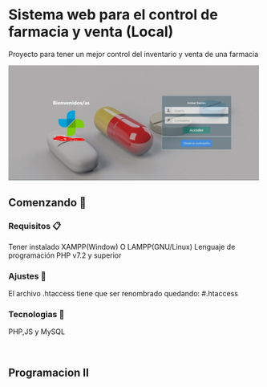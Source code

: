 # Sistema web para el control de farmacia y venta (Local)
<p>Proyecto para tener un mejor control del inventario y venta de una farmacia</p>
<img src="https://github.com/Jose-developer-start/sistema_farmacia/blob/main/ScreenSistema/Farmacia_Screen.jpg" width="500px">

## Comenzando 🚀
### Requisitos 📋
Tener instalado XAMPP(Window) O LAMPP(GNU/Linux)
Lenguaje de programación PHP v7.2 y superior

### Ajustes 🔩
El archivo .htaccess tiene que ser renombrado quedando: #.htaccess

### Tecnologias 🔩

<p>PHP,JS y MySQL</p>

<br>
<h2>Programacion II</h2>
